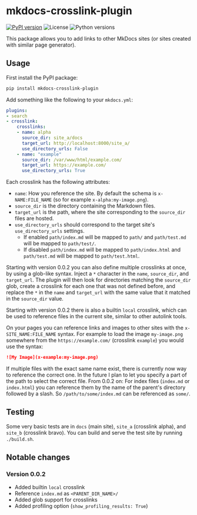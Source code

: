 # mkdocs-crosslink-plugin
[![PyPI version](https://img.shields.io/pypi/v/mkdocs-crosslink-plugin)](https://pypi.org/project/mkdocs-crosslink-plugin/)
![License](https://img.shields.io/pypi/l/mkdocs-crosslink-plugin)
![Python versions](https://img.shields.io/pypi/pyversions/mkdocs-crosslink-plugin)

This package allows you to add links to other MkDocs sites (or sites created with similar page generator).

## Usage

First install the PyPI package:
```bash
pip install mkdocs-crosslink-plugin
```

Add something like the following to your `mkdocs.yml`:
```yaml
plugins:
- search
- crosslink:
    crosslinks:
    - name: alpha
      source_dir: site_a/docs
      target_url: http://localhost:8000/site_a/
      use_directory_urls: False
    - name: "example"
      source_dir: /var/www/html/example.com/
      target_url: https://example.com/
      use_directory_urls: True
```

Each crosslink has the following attributes:

- `name`: How you reference the site.
    By default the schema is `x-NAME:FILE_NAME` (so for example `x-alpha:my-image.png`).
- `source_dir` is the directory containing the Markdown files.
- `target_url` is the path, where the site corresponding to the `source_dir` files are hosted.
- `use_directory_urls` should correspond to the target site's `use_directory_urls` settings.
    - If enabled `path/index.md` will be mapped to `path/` and `path/test.md` will be mapped to `path/test/`.
    - If disabled `path/index.md` will be mapped to `path/index.html` and `path/test.md` will be mapped to `path/test.html`.

Starting with version 0.0.2 you can also define multiple crosslinks at once, by using a glob-like syntax.
Inject a `*` character in the `name`, `source_dir`, and `target_url`.
The plugin will then look for directories matching the `source_dir` glob, create a crosslink for each one that was not defined before, and replace the `*` in the `name` and `target_url` with the same value that it matched in the `source_dir` value.

Starting with version 0.0.2 there is also a builtin `local` crosslink, which can be used to reference files in the current site, similar to other autolink tools.

On your pages you can reference links and images to other sites with the `x-SITE_NAME:FILE_NAME` syntax.
For example to load the image `my-image.png` somewhere from the `https://example.com/` (crosslink `example`) you would use the syntax:
```markdown
![My Image](x-example:my-image.png)
```

If multiple files with the exact same name exist, there is currently now way to reference the correct one.
In the future I plan to let you specify a part of the path to select the correct file.
From 0.0.2 on: For index files (`index.md` or `index.html`) you can reference them by the name of the parent's directory followed by a slash.
So `/path/to/some/index.md` can be referenced as `some/`.

## Testing

Some very basic tests are in `docs` (main site), `site_a` (crosslink alpha), and `site_b` (crosslink bravo).
You can build and serve the test site by running `./build.sh`.

## Notable changes

### Version 0.0.2

- Added builtin `local` crosslink
- Reference `index.md` as `<PARENT_DIR_NAME>/`
- Added glob support for crosslinks
- Added profiling option (`show_profiling_results: True`)
